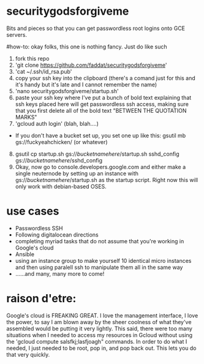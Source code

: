 # securitygodsforgiveme
Bits and pieces so that you can get passwordless root logins onto GCE servers.  

#how-to:
okay folks, this one is nothing fancy.  Just do like such
1. fork this repo
2. 'git clone https://github.com/faddat/securitygodsforgiveme'
3. 'cat ~/.ssh/id_rsa.pub'
4. copy your ssh key into the clipboard (there's a comand just for this and it's handy but it's late and I cannot remember the name)
5. 'nano securitygodsforgiveme/startup.sh'
6. paste your ssh key where I've put a bunch of bold text explaining that ssh keys placed here will get passwordless ssh access, making sure that you first delete all of the bold text "BETWEEN THE QUOTATION MARKS"
7. 'gcloud auth login'  (blah, blah....)
* If you don't have a bucket set up, you set one up like this:
gsutil mb gs://fuckyeahchicken/  (or whatever)
8. gsutil cp startup.sh gs://*bucketnamehere*/startup.sh  sshd_config gs://*bucketnamehere*/sshd_config
9. Okay, now go to console.developers.google.com and either make a single neuternode by setting up an instance with gs://*bucketnamehere*/startup.sh as the startup script.  Right now this will only work with debian-based OSES.  

# use cases
* Passwordless SSH
* Following digitalocean directions
* completing myriad tasks that do not assume that you're working in Google's cloud
* Ansible
* using an instance group to make yourself 10 identical micro instances and then using paralell ssh to manipulate them all in the same way
* ......and many, many more to come!

# raison d'etre:
Google's cloud is FREAKING GREAT.  I love the management interface, I love the power, to say I am blown away by the sheer coolness of what they've assembled would be putting it very lightly.  This said, there were too many situations when I needed to access my resources in Gcloud without using the 'gcloud compute salsfkj;lasfjoagh" commands.  In order to do what I needed, I just needed to be root, pop in, and pop back out.  This lets you do that very quickly.  


